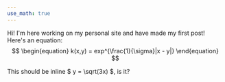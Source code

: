 ```yaml
---
use_math: true
---
```


Hi! I'm here working on my personal site and have made my first post!
Here's an equation:
$$ 
\begin{equation}
	k(x,y) = exp^{\frac{1}{\sigma}|x - y|} 
\end{equation}
$$

This should be inline $ y = \sqrt(3x) $, is it?
